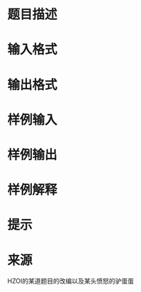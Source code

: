 

# 题目描述



# 输入格式



# 输出格式



# 样例输入



# 样例输出



# 样例解释



# 提示



# 来源


<p>
HZOI的某道题目的改编以及某头愤怒的驴蛋蛋
</p>

